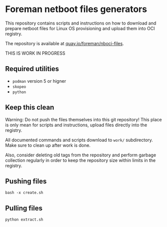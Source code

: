 # Foreman netboot files generators

This repository contains scripts and instructions on how to download and
prepare netboot files for Linux OS provisioning and upload them into OCI
registry.

The repository is available at [quay.io/foreman/nboci-files](https://quay.io/repository/foreman/nboci-files).

THIS IS WORK IN PROGRESS

## Required utilities

* `podman` version 5 or higner
* `skopeo`
* `python`

## Keep this clean

Warning: Do not push the files themselves into this git repository! This place
is only mean for scripts and instructions, upload files directly into the
registry.

All documented commands and scripts download to `work/` subdirectory. Make sure
to clean up after work is done.

Also, consider deleting old tags from the repository and perform garbage
collection regularly in order to keep the repository size within limits in the
registry.

## Pushing files

`bash -x create.sh`

## Pulling files

`python extract.sh`
